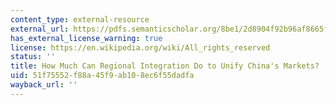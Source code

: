 ```yaml
---
content_type: external-resource
external_url: https://pdfs.semanticscholar.org/8be1/2d8904f92b96af8665f3b8655a20db3bbcff.pdf
has_external_license_warning: true
license: https://en.wikipedia.org/wiki/All_rights_reserved
status: ''
title: How Much Can Regional Integration Do to Unify China's Markets?
uid: 51f75552-f88a-45f9-ab10-8ec6f55dadfa
wayback_url: ''
---
```

